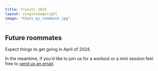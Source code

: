 ```yaml
---
title: Tryouts 2024
layout: singleimageright
image: "thats_my_roommate.jpg"
---
```


## Future roommates

Expect things to get going in April of 2024.

In the meantime, if you'd like to join us for a workout or a mini session
feel free to [send us an email](/contact).